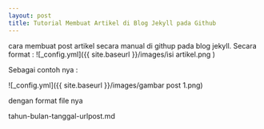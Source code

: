 ```yaml
---
layout: post
title: Tutorial Membuat Artikel di Blog Jekyll pada Github 
---
```


cara membuat post artikel secara manual di githup pada blog jekyll.
Secara format : 
![_config.yml]({{ site.baseurl }}/images/isi artikel.png
)

Sebagai contoh nya :

![_config.yml]({{ site.baseurl }}/images/gambar post 1.png)

dengan format file nya

tahun-bulan-tanggal-urlpost.md
